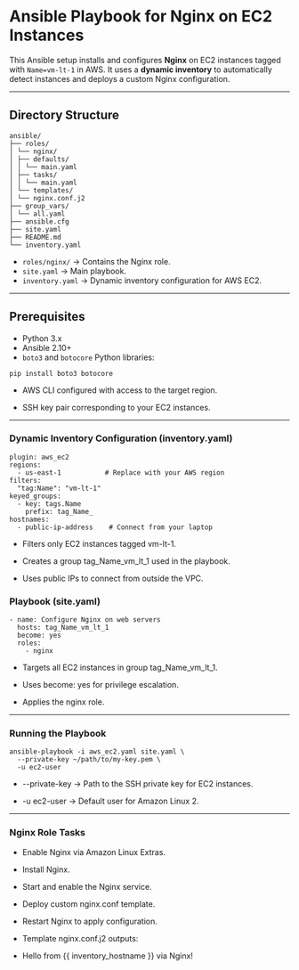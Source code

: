 # Ansible Playbook for Nginx on EC2 Instances 

This Ansible setup installs and configures **Nginx** on EC2 instances tagged with `Name=vm-lt-1` in AWS. It uses a **dynamic inventory** to automatically detect instances and deploys a custom Nginx configuration.

---

## **Directory Structure**
```
ansible/
├── roles/
│ └── nginx/
│ ├── defaults/
│ │ └── main.yaml
│ ├── tasks/
│ │ └── main.yaml
│ └── templates/
│ └── nginx.conf.j2
├── group_vars/
│ └── all.yaml
├── ansible.cfg
├── site.yaml
├── README.md
└── inventory.yaml
```

- `roles/nginx/` → Contains the Nginx role.
- `site.yaml` → Main playbook.
- `inventory.yaml` → Dynamic inventory configuration for AWS EC2.

---

## **Prerequisites**

- Python 3.x
- Ansible 2.10+
- `boto3` and `botocore` Python libraries:

```
pip install boto3 botocore
```

-  AWS CLI configured with access to the target region.

-  SSH key pair corresponding to your EC2 instances.

---

### Dynamic Inventory Configuration (inventory.yaml)
```
plugin: aws_ec2
regions:
  - us-east-1           # Replace with your AWS region
filters:
  "tag:Name": "vm-lt-1"
keyed_groups:
  - key: tags.Name
    prefix: tag_Name_
hostnames:
  - public-ip-address    # Connect from your laptop
```

-  Filters only EC2 instances tagged vm-lt-1.

-  Creates a group tag_Name_vm_lt_1 used in the playbook.

-  Uses public IPs to connect from outside the VPC.

###  Playbook (site.yaml)
```
- name: Configure Nginx on web servers
  hosts: tag_Name_vm_lt_1
  become: yes
  roles:
    - nginx
```
-  Targets all EC2 instances in group tag_Name_vm_lt_1.

-  Uses become: yes for privilege escalation.

-  Applies the nginx role.

---

### Running the Playbook
```
ansible-playbook -i aws_ec2.yaml site.yaml \
  --private-key ~/path/to/my-key.pem \
  -u ec2-user
```

-  --private-key → Path to the SSH private key for EC2 instances.

-  -u ec2-user → Default user for Amazon Linux 2.

---

### Nginx Role Tasks

-  Enable Nginx via Amazon Linux Extras.

-  Install Nginx.

-  Start and enable the Nginx service.

-  Deploy custom nginx.conf template.

-  Restart Nginx to apply configuration.

-  Template nginx.conf.j2 outputs:

-  Hello from {{ inventory_hostname }} via Nginx!

